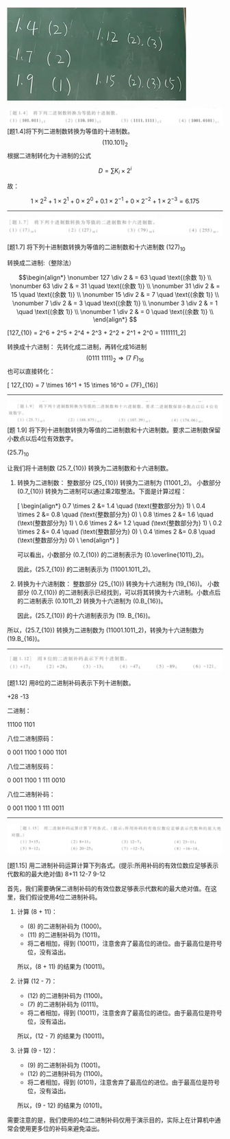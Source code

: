 ![alt text](image-1.png)


![alt text](image.png)
[题1.4]将下列二进制数转换为等值的十进制数。
$$(110.101)_2$$
根据二进制转化为十进制的公式

$$D = \sum K_i\times 2^i$$

故：

$$1\times2^{2}+1\times2^{1}+0\times2^{0}+0.1\times2^{-1}+0\times2^{-2}+1\times2^{-3}=6.175$$

---

![alt text](image-3.png)

[题1.7] 将下列十进制数转换为等值的二进制数和十六进制数
$(127)_{10}$

转换成二进制:（整除法）

$$\begin{align*}
\nonumber 127 \div 2 & = 63 \quad \text{(余数 1)} \\
\nonumber 63 \div 2 & = 31 \quad \text{(余数 1)} \\
\nonumber 31 \div 2 & = 15 \quad \text{(余数 1)} \\
\nonumber 15 \div 2 & = 7 \quad \text{(余数 1)} \\
\nonumber 7 \div 2 & = 3 \quad \text{(余数 1)} \\
\nonumber 3 \div 2 & = 1 \quad \text{(余数 1)} \\
\nonumber 1 \div 2 & = 0 \quad \text{(余数 1)} \\
\end{align*}
$$

\[127_{10} = 2^6 + 2^5 + 2^4 + 2^3 + 2^2 + 2^1 + 2^0 = 1111111_2\]

转换成十六进制：
先转化成二进制，再转化成16进制
$$(0111 \  1111)_2 \Rightarrow (7 \ F)_{16} $$
也可以直接转化：

\[ 127_{10} = 7 \times 16^1 + 15 \times 16^0 = (7F)_{16}\]


---

![S](image-4.png)
[题 1.9] 将下列十进制数转换为等值的二进制数和十六进制数。要求二进制数保留小数点以后4位有效数字。

$(25.7)_{10}$

让我们将十进制数 \(25.7_{10}\) 转换为二进制数和十六进制数。

1. 转换为二进制数：
   整数部分 \(25_{10}\) 转换为二进制为 \(11001_2\)。
   小数部分 \(0.7_{10}\) 转换为二进制可以通过乘2取整法。下面是计算过程：

   \[
   \begin{align*}
   0.7 \times 2 &= 1.4 \quad (\text{整数部分为} 1) \\
   0.4 \times 2 &= 0.8 \quad (\text{整数部分为} 0) \\
   0.8 \times 2 &= 1.6 \quad (\text{整数部分为} 1) \\
   0.6 \times 2 &= 1.2 \quad (\text{整数部分为} 1) \\
   0.2 \times 2 &= 0.4 \quad (\text{整数部分为} 0) \\
   0.4 \times 2 &= 0.8 \quad (\text{整数部分为} 0) \\
   \end{align*}
   \]

   可以看出，小数部分 \(0.7_{10}\) 的二进制表示为 \(0.\overline{1011}_2\)。

   因此，\(25.7_{10}\) 的二进制表示为 \(11001.1011_2\)。

2. 转换为十六进制数：
   整数部分 \(25_{10}\) 转换为十六进制为 \(19_{16}\)。
   小数部分 \(0.7_{10}\) 的二进制表示已经找到，可以将其转换为十六进制。小数点后的二进制表示 \(0.1011_2\) 转换为十六进制为 \(0.B_{16}\)。

   因此，\(25.7_{10}\) 的十六进制表示为 \(19. B_{16}\)。

所以，\(25.7_{10}\) 转换为二进制数为 \(11001.1011_2\)，转换为十六进制数为 \(19.B_{16}\)。

---
![alt text](image-2.png)

[题1.12] 用8位的二进制补码表示下列十进制数。

+28
-13

二进制：

11100
1101

八位二进制原码：

0 001 1100
1 000 1101

八位二进制反码：

0 001 1100
1 111 0010

八位二进制补码：

0 001 1100
1 111 0011

---

![alt text](image-5.png)

[题1.15] 用二进制补码运算计算下列各式。(提示:所用补码的有效位数应足够表示代数和的最大绝对值)
8+11
12-7
9-12


首先，我们需要确保二进制补码的有效位数足够表示代数和的最大绝对值。在这里，我们假设使用4位二进制补码。

1. 计算 \(8 + 11\)：
   - \(8\) 的二进制补码为 \(1000\)。
   - \(11\) 的二进制补码为 \(1011\)。
   - 将二者相加，得到 \(10011\)，注意舍弃了最高位的进位。由于最高位是符号位，没有溢出。

   所以，\(8 + 11\) 的结果为 \(10011\)。

2. 计算 \(12 - 7\)：
   - \(12\) 的二进制补码为 \(1100\)。
   - \(7\) 的二进制补码为 \(0111\)。
   - 将二者相加，得到 \(10011\)，注意舍弃了最高位的进位。由于最高位是符号位，没有溢出。

   所以，\(12 - 7\) 的结果为 \(10011\)。

3. 计算 \(9 - 12\)：
   - \(9\) 的二进制补码为 \(1001\)。
   - \(12\) 的二进制补码为 \(1100\)。
   - 将二者相加，得到 \(0101\)，注意舍弃了最高位的进位。由于最高位是符号位，没有溢出。

   所以，\(9 - 12\) 的结果为 \(0101\)。

需要注意的是，我们使用的4位二进制补码仅用于演示目的，实际上在计算机中通常会使用更多位的补码来避免溢出。
